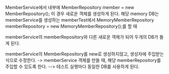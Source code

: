 MemberService에서 내부에 
MemberRepository member = new MemberRepository();
이 경우 새로운 객체를 생성하게 된다.
해당 memory DB는 
memberService를 생성하는 memberTest에서 
MemoryMemberRepository memberRepository = new MemoryMemberRepository();를 할 때

memberService의 memberRepository와 다른 새로운 객체가 되어
두개의 DB가 돌게 된다.

memberService의 MemberRepository를 new로 생성하지않고,
생성자에 주입받는 식으로 수정한다.
-> memberService 객체를 만들 때, 해당 memberRepository를 주입할 수 있도록 한다.
--> 테스트 실행마다 동일한 DB를 사용하게 된다.

